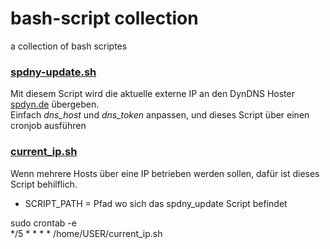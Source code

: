 # bash-script collection
a collection of bash scriptes

### [spdny-update.sh](spdny-update.sh)  
Mit diesem Script wird die aktuelle externe IP an den DynDNS Hoster [spdyn.de](https://spdyn.de) übergeben.  
Einfach *dns_host* und *dns_token* anpassen, und dieses Script über einen cronjob ausführen

### [current_ip.sh](current_ip.sh)
Wenn mehrere Hosts über eine IP betrieben werden sollen, dafür ist dieses Script behilflich.

* SCRIPT_PATH = Pfad wo sich das spdny_update Script befindet

sudo crontab -e  
*/5 * * * * /home/USER/current_ip.sh
